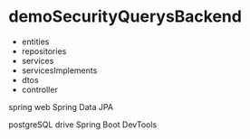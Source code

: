 # demoSecurityQuerysBackend

- entities
- repositories
- services
- servicesImplements
- dtos
- controller

spring web
Spring Data JPA

postgreSQL drive
Spring Boot DevTools
